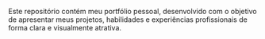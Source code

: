 Este repositório contém meu portfólio pessoal, desenvolvido com o objetivo de apresentar meus projetos, habilidades e experiências profissionais de forma clara e visualmente atrativa.
